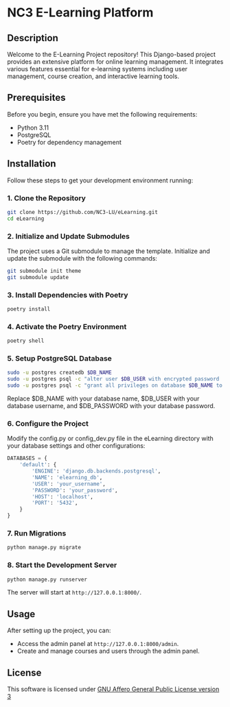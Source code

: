 # NC3 E-Learning Platform

## Description

Welcome to the E-Learning Project repository! This Django-based project provides an extensive platform for online learning management. It integrates various features essential for e-learning systems including user management, course creation, and interactive learning tools.

## Prerequisites

Before you begin, ensure you have met the following requirements:

- Python 3.11
- PostgreSQL
- Poetry for dependency management

## Installation

Follow these steps to get your development environment running:

### 1. Clone the Repository

```bash
git clone https://github.com/NC3-LU/eLearning.git
cd eLearning
```

### 2. Initialize and Update Submodules

The project uses a Git submodule to manage the template. Initialize and update the submodule with the following commands:

```bash
git submodule init theme
git submodule update
```

### 3. Install Dependencies with Poetry

```bash
poetry install
```

### 4. Activate the Poetry Environment

```bash
poetry shell
```

### 5. Setup PostgreSQL Database

```bash
sudo -u postgres createdb $DB_NAME
sudo -u postgres psql -c "alter user $DB_USER with encrypted password '$DB_PASSWORD';" > /dev/null
sudo -u postgres psql -c "grant all privileges on database $DB_NAME to $DB_USER;" > /dev/null
```

Replace $DB_NAME with your database name, $DB_USER with your database username, and $DB_PASSWORD with your database password.

### 6. Configure the Project

Modify the config.py or config_dev.py file in the eLearning directory with your database settings and other configurations:

```python
DATABASES = {
    'default': {
        'ENGINE': 'django.db.backends.postgresql',
        'NAME': 'elearning_db',
        'USER': 'your_username',
        'PASSWORD': 'your_password',
        'HOST': 'localhost',
        'PORT': '5432',
    }
}
```

### 7. Run Migrations

```python
python manage.py migrate
```

### 8. Start the Development Server

```python
python manage.py runserver
```

The server will start at `http://127.0.0.1:8000/`.

## Usage

After setting up the project, you can:

- Access the admin panel at `http://127.0.0.1:8000/admin`.
- Create and manage courses and users through the admin panel.

## License

This software is licensed under
[GNU Affero General Public License version 3](https://www.gnu.org/licenses/agpl-3.0.html)
